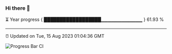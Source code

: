 ### Hi there 👋

⏳ Year progress { ██████████████████▁▁▁▁▁▁▁▁▁▁▁▁ } 61.93 %

---

⏰ Updated on Tue, 15 Aug 2023 01:04:36 GMT

![Progress Bar CI](https://github.com/liununu/liununu/workflows/Progress%20Bar%20CI/badge.svg)
